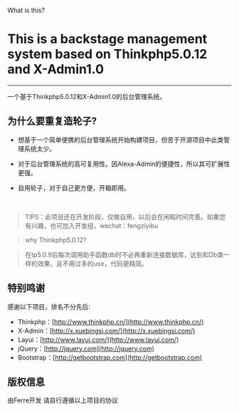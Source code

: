 What is this?
# This is a backstage management system based on Thinkphp5.0.12 and X-Admin1.0 #


----------



一个基于Thinkphp5.0.12和X-Admin1.0的后台管理系统。

## **为什么要重复造轮子?**




* 想基于一个简单便携的后台管理系统开始构建项目，但苦于开源项目中此类管理系统太少。



* 对于后台管理系统的高可复用性。因Alexa-Admin的便捷性，所以其可扩展性更强。



* 自用轮子，对于自己更方便，开箱即用。

<br />

> TIPS：此项目还在开发阶段，仅做自用，以后会在闲暇时间完善。如果您有兴趣，也可加入开发组，wechat：fengziyibu

> why Thinkphp5.0.12?

> 在tp5.0.9后每次调用助手函数db时不必再重新连接数据库，达到和Db类一样的效果，且不用过多的use，代码更精简。

## **特别鸣谢**

感谢以下项目，排名不分先后:

* Thinkphp：[http://www.thinkphp.cn/](http://www.thinkphp.cn/)
* X-Admin：[http://x.xuebingsi.com/](http://x.xuebingsi.com/)
* Layui：[http://www.layui.com/](http://www.layui.com/)
* jQuery：[http://jquery.com](http://jquery.com)
* Bootstrap：[http://getbootstrap.com](http://getbootstrap.com)

##  **版权信息**
由Ferre开发 请自行遵循以上项目的协议
